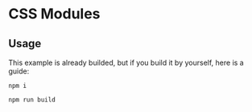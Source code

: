 # CSS Modules

## Usage
This example is already builded, but if you build it by yourself, here is a guide:

`npm i`

`npm run build`
